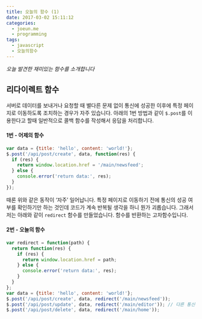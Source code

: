 ```yaml
---
title: 오늘의 함수 (1)
date: 2017-03-02 15:11:12
categories:
  - joeun.me
  - programming
tags:
  - javascript
  - 오늘의함수
---
```

_오늘 발견한 재미있는 함수를 소개합니다_

## 리다이렉트 함수

서버로 데이터를 보내거나 요청할 때 별다른 문제 없이 통신에 성공한 이후에 특정 페이지로 이동하도록 조치하는 경우가 자주 있습니다. 아래의 1번 방법과 같이 `$.post`를 이용한다고 할때 일반적으로 콜백 함수를 작성해서 응답을 처리합니다.

#### 1번 - 어제의 함수
```javascript
var data = {title: 'hello', content: 'world!'};
$.post('/api/post/create', data, function(res) {
  if (res) {
    return window.location.href = '/main/newsfeed';
  } else {
    console.error('return data:', res);
  } 
});
```

때론 위와 같은 동작이 ‘자주’ 일어납니다. 특정 페이지로 이동하기 전에 통신의 성공 여부를 확인하기만 하는 것인데 코드가 계속 반복될 생각을 하니 뭔가 괴롭습니다. 그래서 저는 아래와 같이 `redirect` 함수를 만들었습니다. 함수를 반환하는 고차함수입니다.

#### 2번 - 오늘의 함수
```javascript
var redirect = function(path) {
  return function(res) {
    if (res) {
      return window.location.href = path;
    } else {
      console.error('return data:', res);
    } 
  }
};
var data = {title: 'hello', content: 'world!'};
$.post('/api/post/create', data, redirect('/main/newsfeed')); 
$.post('/api/post/update', data, redirect('/main/editor')); // 다른 통신에서도 재활용할 수 있는 함수가 되었습니다.
$.post('/api/post/delete', data, redirect('/main/home'));
```